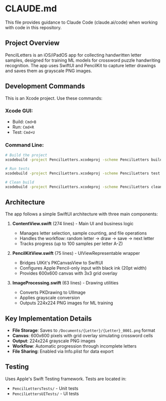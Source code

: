 # CLAUDE.md

This file provides guidance to Claude Code (claude.ai/code) when working with code in this repository.

## Project Overview

PencilLetters is an iOS/iPadOS app for collecting handwritten letter samples, designed for training ML models for crossword puzzle handwriting recognition. The app uses SwiftUI and PencilKit to capture letter drawings and saves them as grayscale PNG images.

## Development Commands

This is an Xcode project. Use these commands:

### Xcode GUI:
- Build: `Cmd+B`
- Run: `Cmd+R`
- Test: `Cmd+U`

### Command Line:
```bash
# Build the project
xcodebuild -project PencilLetters.xcodeproj -scheme PencilLetters build

# Run tests
xcodebuild -project PencilLetters.xcodeproj -scheme PencilLetters test

# Clean build
xcodebuild -project PencilLetters.xcodeproj -scheme PencilLetters clean
```

## Architecture

The app follows a simple SwiftUI architecture with three main components:

1. **ContentView.swift** (274 lines) - Main UI and business logic
   - Manages letter selection, sample counting, and file operations
   - Handles the workflow: random letter → draw → save → next letter
   - Tracks progress (up to 100 samples per letter A-Z)

2. **PencilKitView.swift** (75 lines) - UIViewRepresentable wrapper
   - Bridges UIKit's PKCanvasView to SwiftUI
   - Configures Apple Pencil-only input with black ink (20pt width)
   - Provides 600x600 canvas with 3x3 grid overlay

3. **ImageProcessing.swift** (63 lines) - Drawing utilities
   - Converts PKDrawing to UIImage
   - Applies grayscale conversion
   - Outputs 224x224 PNG images for ML training

## Key Implementation Details

- **File Storage**: Saves to `/Documents/{Letter}/{Letter}_0001.png` format
- **Canvas**: 600x600 pixels with grid overlay simulating crossword cells
- **Output**: 224x224 grayscale PNG images
- **Workflow**: Automatic progression through incomplete letters
- **File Sharing**: Enabled via Info.plist for data export

## Testing

Uses Apple's Swift Testing framework. Tests are located in:
- `PencilLettersTests/` - Unit tests
- `PencilLettersUITests/` - UI tests